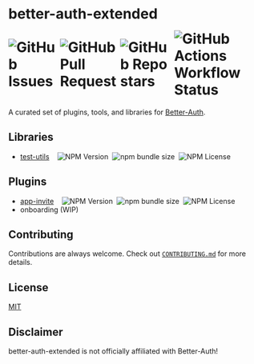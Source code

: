 <h1>
    <span>better-auth-extended</span>
     <div style="display:flex;align-items:center;gap:0.5rem;margin-top:1rem;margin-bottom:0.5rem" aria-hidden="true">
        <img alt="GitHub Issues" src="https://img.shields.io/github/issues/jslno/better-auth-extended?style=flat-square">
        <img alt="GitHub Pull Request" src="https://img.shields.io/github/issues-pr/jslno/better-auth-extended?style=flat-square">
        <img alt="GitHub Repo stars" src="https://img.shields.io/github/stars/jslno/better-auth-extended?style=flat-square">
        <img alt="GitHub Actions Workflow Status" src="https://img.shields.io/github/actions/workflow/status/jslno/better-auth-extended/ci.yml?branch=main&style=flat-square">
    </div>
</h1>

A curated set of plugins, tools, and libraries for [Better-Auth][better-auth-repo].

## Libraries

<ul>
    <li>
        <div style="display:flex;align-items:center;gap:1rem;">
            <a href="packages/libraries/test-utils">test-utils</a>
            <div style="display:flex;align-items:center;gap:0.5rem;" aria-hidden="true">
                <img alt="NPM Version" src="https://img.shields.io/npm/v/@better-auth-extended/test-utils?style=flat-square">
                <img alt="npm bundle size" src="https://img.shields.io/bundlephobia/min/@better-auth-extended/test-utils?style=flat-square">
                <img alt="NPM License" src="https://img.shields.io/npm/l/@better-auth-extended/test-utils?style=flat-square">
            </div>
        </div>
    </li>
</ul>

## Plugins

<ul>
    <li>
        <div style="display:flex;align-items:center;gap:1rem;">
            <a href="packages/plugins/app-invite">app-invite</a>
            <div style="display:flex;align-items:center;gap:0.5rem;" aria-hidden="true">
                <img alt="NPM Version" src="https://img.shields.io/npm/v/@better-auth-extended/app-invite?style=flat-square">
                <img alt="npm bundle size" src="https://img.shields.io/bundlephobia/min/@better-auth-extended/app-invite?style=flat-square">
                <img alt="NPM License" src="https://img.shields.io/npm/l/@better-auth-extended/app-invite?style=flat-square">
            </div>
        </div>
    </li>
    <li>
        <div style="display:flex;align-items:center;gap:1rem;">
            <span>onboarding (WIP)</span>
        </div>
    </li>
</ul>

## Contributing

Contributions are always welcome. Check out [`CONTRIBUTING.md`](CONTRIBUTING.md) for more details.

## License

[MIT](LICENSE.md)

[better-auth-repo]: https://github.com/better-auth/better-auth

## Disclaimer

better-auth-extended is not officially affiliated with Better-Auth!
